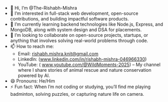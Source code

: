 - 👋 Hi, I’m @The-Rishabh-Mishra  
- 👀 I’m interested in full-stack web development, open-source contributions, and building impactful software products.  
- 🌱 I’m currently learning backend technologies like Node.js, Express, and MongoDB, along with system design and DSA for placements.  
- 💞️ I’m looking to collaborate on open-source projects, startups, or anything that involves solving real-world problems through code.  
- 📫 How to reach me:  
  - Email: rishabh.mishra.knit@gmail.com  
  - LinkedIn: (www.linkedin.com/in/rishabh-mishra-046966330)  
  - YouTube: ( www.youtube.com/@WildMoments-2025) – My channel where I share stories of animal rescue and nature conservation powered by AI.  
- 😄 Pronouns: He/Him  
- ⚡ Fun fact: When I’m not coding or studying, you’ll find me playing badminton, solving puzzles, or capturing nature life on camera.  








